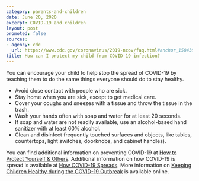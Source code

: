 ```yaml
---
category: parents-and-children
date: June 20, 2020
excerpt: COVID-19 and children
layout: post
promoted: false
sources:
- agency: cdc
  url: https://www.cdc.gov/coronavirus/2019-ncov/faq.html#anchor_1584387482747
title: How can I protect my child from COVID-19 infection?
---
```


You can encourage your child to help stop the spread of COVID-19 by teaching them to do the same things everyone should do to stay healthy.

* Avoid close contact with people who are sick.
* Stay home when you are sick, except to get medical care.
* Cover your coughs and sneezes with a tissue and throw the tissue in the trash.
* Wash your hands often with soap and water for at least 20 seconds.
* If soap and water are not readily available, use an alcohol-based hand sanitizer with at least 60% alcohol.
* Clean and disinfect frequently touched surfaces and objects, like tables, countertops, light switches, doorknobs, and cabinet handles).

You can find additional information on preventing COVID-19 at [How to Protect Yourself & Others](https://www.cdc.gov/coronavirus/2019-ncov/prevent-getting-sick/prevention.html). Additional information on how COVID-19 is spread is available at [How COVID-19 Spreads](https://www.cdc.gov/coronavirus/2019-ncov/prevent-getting-sick/how-covid-spreads.html?CDC_AA_refVal=https%3A%2F%2Fwww.cdc.gov%2Fcoronavirus%2F2019-ncov%2Fprepare%2Ftransmission.html).
More information on [Keeping Children Healthy during the COVID-19 Outbreak](https://www.cdc.gov/coronavirus/2019-ncov/daily-life-coping/children.html) is available online.